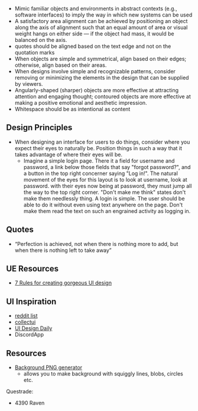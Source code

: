 

- Mimic familiar objects and environments in abstract contexts (e.g., software interfaces) to imply the way in which new systems can be used
- A satisfactory area alignment can be achieved by positioning an object along the axis of alignment such that an equal amount of area or visual weight hangs on either side — if the object had mass, it would be balanced on the axis.
- quotes should be aligned based on the text edge and not on the quotation marks
- When objects are simple and symmetrical, align based on their edges; otherwise, align based on their areas.
- When designs involve simple and recognizable patterns, consider removing or minimizing the elements in the design that can be supplied by viewers.
- Angularly-shaped (sharper) objects are more effective at attracting attention and engaging thought; contoured objects are more effective at making a positive emotional and aesthetic impression.
- Whitespace should be as intentional as content

## Design Principles
- When designing an interface for users to do things, consider where you expect their eyes to naturally be. Position things in such a way that it takes advantage of where their eyes will be.
    - Imagine a simple login page. There it a field for username and password, a link below those fields that say "forgot password?", and a button in the top right concerner saying "Log in!". The natural movement of the eyes for this layout is to look at username, look at password. with their eyes now being at password, they must jump all the way to the top right corner. "Don't make me think" states don't make them needlessly thing. A login is simple. The user should be able to do it without even using text anywhere on the page. Don't make them read the text on such an engrained activity as logging in.

## Quotes
- “Perfection is achieved, not when there is nothing more to add, but when there is nothing left to take away”

## UE Resources
- [7 Rules for creating gorgeous UI design](https://learnui.design/blog/7-rules-for-creating-gorgeous-ui-part-1.html#rule-1-light-comes-from-the-sky)

## UI Inspiration
- [reddit list](https://www.reddit.com/r/androiddev/comments/4cezsx/where_do_you_usually_go_for_app_ui_design/)
- [collectui](https://collectui.com/)
- [UI Design Daily](https://uidesigndaily.com/)
- DiscordApp

## Resources
- [Background PNG generator](https://app.haikei.app/)
    - allows you to make background with squiggly lines, blobs, circles etc.


Questrade:
- 4390 Raven